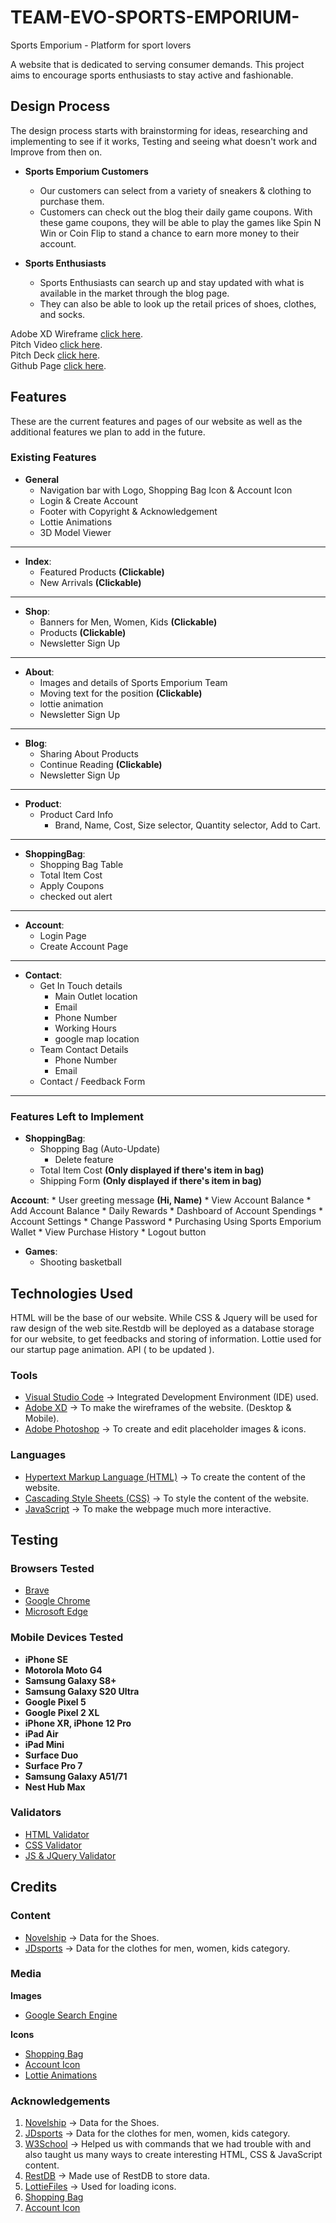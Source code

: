 # TEAM-EVO-SPORTS-EMPORIUM-
Sports Emporium - Platform for sport lovers

A website that is dedicated to serving consumer demands. This project aims to encourage sports enthusiasts to stay active and fashionable.


## Design Process
The design process starts with brainstorming for ideas, researching and implementing to see if it works, Testing and seeing what doesn't work and Improve from then on.

* **Sports Emporium Customers**
    * Our customers can select from a variety of sneakers & clothing to purchase them.
    * Customers can check out the blog their daily game coupons. With these game coupons, they will be able to play the games like Spin N Win or Coin Flip to stand a chance to earn more money to their account.

* **Sports Enthusiasts**
    * Sports Enthusiasts can search up and stay updated with what is available in the market through the blog page.
    * They can also be able to look up the retail prices of shoes, clothes, and socks.

Adobe XD Wireframe [click here](https://xd.adobe.com/view/cac83ef6-7b4e-43b4-a6e5-8e258db2734f-9f9b/?fullscreen).<br/>
Pitch Video [click here](https://youtu.be/jnpPC5BdZzU).<br/>
Pitch Deck [click here](https://docs.google.com/presentation/d/1ZO1mDqd23FcLDB9hHOmnX01DwZptXoc5ryQnSmGFK6o/edit?usp=sharing).<br/>
Github Page [click here](https://aaroncye.github.io/TEAM-EVO-SPORTS-EMPORIUM/).

## Features ##
These are the current features and pages of our website as well as the additional features we plan to add in the future.
### Existing Features ###
* **General**
    * Navigation bar with Logo, Shopping Bag Icon & Account Icon
    * Login & Create Account 
    * Footer with Copyright & Acknowledgement
    * Lottie Animations
    * 3D Model Viewer
<hr>

* **Index**:
    * Featured Products **(Clickable)**
    * New Arrivals **(Clickable)**
<hr>

* **Shop**:
    * Banners for Men, Women, Kids **(Clickable)**
    * Products **(Clickable)**
    * Newsletter Sign Up    
<hr>

* **About**:
    * Images and details of Sports Emporium Team
    * Moving text for the position **(Clickable)**
    * lottie animation            
    * Newsletter Sign Up    
<hr>

* **Blog**:
    * Sharing About Products
    * Continue Reading **(Clickable)**
    * Newsletter Sign Up 
<hr>

* **Product**:
    * Product Card Info
        * Brand, Name, Cost, Size selector, Quantity selector, Add to Cart.
<hr>

* **ShoppingBag**:
    * Shopping Bag Table 
    * Total Item Cost 
    * Apply Coupons
    * checked out alert
<hr>

* **Account**:
    * Login Page
    * Create Account Page
<hr>

* **Contact**:
    * Get In Touch details 
        * Main Outlet location
        * Email
        * Phone Number
        * Working Hours
        * google map location
    * Team Contact Details
        * Phone Number
        * Email
    * Contact / Feedback Form
<hr>

### Features Left to Implement ###
* **ShoppingBag**:
    * Shopping Bag (Auto-Update)
        * Delete feature
    * Total Item Cost **(Only displayed if there's item in bag)**
    * Shipping Form **(Only displayed if there's item in bag)**

**Account**:
    * User greeting message **(Hi, Name)**
    * View Account Balance
        * Add Account Balance
    * Daily Rewards
    * Dashboard of Account Spendings
    * Account Settings
        * Change Password
        * Purchasing Using Sports Emporium Wallet
        * View  Purchase History
    * Logout button    

* **Games**:
    * Shooting basketball


## Technologies Used
HTML will be the base of our website. While CSS & Jquery will be used for raw design of the web site.Restdb will be deployed as a database storage for our website, to get feedbacks and storing of information. Lottie used for our startup page animation.
API ( to be updated ).

### Tools ###
* [Visual Studio Code](https://code.visualstudio.com/) → Integrated Development Environment (IDE) used.
* [Adobe XD](https://www.adobe.com/sea/products/xd.html) → To make the wireframes of the website. (Desktop & Mobile).
* [Adobe Photoshop](https://www.adobe.com/sea/products/photoshopfamily.html) → To create and edit placeholder images & icons.

### Languages ###
* [Hypertext Markup Language (HTML)](https://html.spec.whatwg.org/) → To create the content of the website.
* [Cascading Style Sheets (CSS)](https://www.w3.org/Style/CSS/Overview.en.html) → To style the content of the website.
* [JavaScript](https://www.javascript.com/) → To make the webpage much more interactive.

## Testing ##
### Browsers Tested ###
* [Brave](https://brave.com/)
* [Google Chrome](https://www.google.com/intl/en_sg/chrome/)
* [Microsoft Edge](https://www.microsoft.com/en-us/edge?form=MY01BV&OCID=MY01BV)
### Mobile Devices Tested ###
* **iPhone SE**
* **Motorola Moto G4**
* **Samsung Galaxy S8+**
* **Samsung Galaxy S20 Ultra**
* **Google Pixel 5**
* **Google Pixel 2 XL**
* **iPhone XR, iPhone 12 Pro**
* **iPad Air**
* **iPad Mini**
* **Surface Duo**
* **Surface Pro 7**
* **Samsung Galaxy A51/71**
* **Nest Hub Max**

### Validators ###
* [HTML Validator](https://validator.w3.org/)
* [CSS Validator](https://jigsaw.w3.org/css-validator/)
* [JS & JQuery Validator](https://jshint.com/)

## Credits ##
### Content ###
- [Novelship](https://novelship.com/) → Data for the Shoes.
- [JDsports](https://www.jdsports.com.sg/) → Data for the clothes for men, women, kids category.

### Media ###
**Images**
* [Google Search Engine](https://www.google.com)

**Icons**
* [Shopping Bag](https://fontawesome.com/v5/search?q=shopping)
* [Account Icon](https://fontawesome.com/v5/icons/user-circle?s=solid)
* [Lottie Animations](https://lottiefiles.com/)

### Acknowledgements ###
1. [Novelship](https://novelship.com/) → Data for the Shoes.
1. [JDsports](https://www.jdsports.com.sg/) → Data for the clothes for men, women, kids category.
1. [W3School](https://www.w3schools.com/) → Helped us with commands that we had trouble with and also taught us many ways to create interesting HTML, CSS & JavaScript content.
1. [RestDB](https://restdb.io/) → Made use of RestDB to store data.
1. [LottieFiles](https://lottiefiles.com/) → Used for loading icons.
1. [Shopping Bag](https://fontawesome.com/v5/search?q=shopping)
1. [Account Icon](https://fontawesome.com/v5/icons/user-circle?s=solid)
